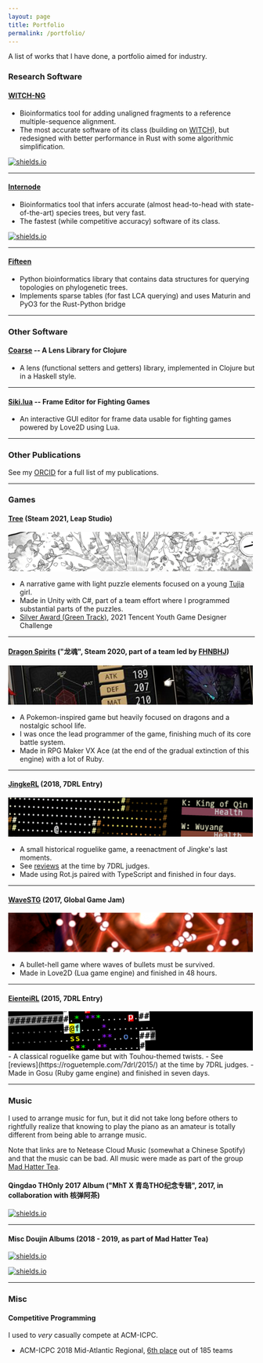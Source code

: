 ```yaml
---
layout: page
title: Portfolio
permalink: /portfolio/
---
```


A list of works that I have done, a portfolio aimed for industry.

### Research Software

#### [WITCH-NG](https://github.com/RuneBlaze/WITCH-NG)

 - Bioinformatics tool for adding unaligned fragments to a reference multiple-sequence alignment.
 - The most accurate software of its class (building on [WITCH](https://github.com/c5shen/WITCH)), but redesigned with better performance in Rust with some algorithmic simplification.

[![shields.io](https://img.shields.io/badge/research_paper-bioRxiv_preprint-teal?style=flat-square)](https://www.biorxiv.org/content/10.1101/2022.08.08.503232v1)

-----

#### [Internode](https://github.com/RuneBlaze/internode)

 - Bioinformatics tool that infers accurate (almost head-to-head with state-of-the-art) species trees, but very fast.
 - The fastest (while competitive accuracy) software of its class.

[![shields.io](https://img.shields.io/badge/research_paper-bioRxiv_preprint-teal?style=flat-square)](https://www.biorxiv.org/content/10.1101/2022.05.24.493312v1)


-----

#### [Fifteen](https://github.com/RuneBlaze/fifteen)

 - Python bioinformatics library that contains data structures for querying topologies on phylogenetic trees.
 - Implements sparse tables (for fast LCA querying) and uses Maturin and PyO3 for the Rust-Python bridge

-----

### Other Software

#### [Coarse](https://github.com/RuneBlaze/coarse) -- A Lens Library for Clojure

 - A lens (functional setters and getters) library, implemented in Clojure but in a Haskell style.

-----

#### [Siki.lua](https://github.com/BakaBBQ/siki.lua) -- Frame Editor for Fighting Games

 - An interactive GUI editor for frame data usable for fighting games powered by Love2D using Lua.

-----

### Other Publications

See my [ORCID](https://orcid.org/0000-0002-4210-8269) for a full list of my publications.



-----

### Games

#### [Tree](https://store.steampowered.com/app/1811630/_Tree/) (Steam 2021, Leap Studio)
<img src="/assets/images/banners/tree.png" alt="Tree"/>

- A narrative game with light puzzle elements focused on a young [Tujia](https://en.wikipedia.org/wiki/Tujia_people) girl.
- Made in Unity with C#, part of a team effort where I programmed substantial parts of the puzzles.
- [Silver Award (Green Track)](https://gameinstitute-qq-com.translate.goog/yxds-2021/works/101910?_x_tr_sl=auto&_x_tr_tl=en&_x_tr_hl=en&_x_tr_pto=wapp), 2021 Tencent Youth Game Designer Challenge 

----

#### [Dragon Spirits](https://store.steampowered.com/app/1074190/Dragon_Spirits/) ("龙魂", Steam 2020, part of a team led by [FHNBHJ](https://twitter.com/forharnia/))
<img src="/assets/images/banners/dragonspirits.png" alt="Dragon Spirits"/>

- A Pokemon-inspired game but heavily focused on dragons and a nostalgic school life.
- I was once the lead programmer of the game, finishing much of its core battle system.
- Made in RPG Maker VX Ace (at the end of the gradual extinction of this engine) with a lot of Ruby.

----

#### [JingkeRL](https://ceremonial.itch.io/jingkerl) (2018, 7DRL Entry)
<img src="/assets/images/banners/jingkerl.png" alt="JingkeRL"/>

- A small historical roguelike game, a reenactment of Jingke's last moments.
- See [reviews](https://itch.io/jam/7drl-challenge-2018/rate/233653) at the time by 7DRL judges.
- Made using Rot.js paired with TypeScript and finished in four days.

----

#### [WaveSTG](https://globalgamejam.org/2017/games/wavestg) (2017, Global Game Jam)
<img src="/assets/images/banners/wavestg.png" alt="WaveSTG"/>

 - A bullet-hell game where waves of bullets must be survived.
 - Made in Love2D (Lua game engine) and finished in 48 hours.

----

#### [EienteiRL](http://roguebasin.com/index.php/EienteiRL) (2015, 7DRL Entry)
<img src="/assets/images/banners/eienteirl.png" alt="EienteiRL"/>
 - A classical roguelike game but with Touhou-themed twists.
 - See [reviews](https://roguetemple.com/7drl/2015/) at the time by 7DRL judges.
 - Made in Gosu (Ruby game engine) and finished in seven days.

----

### Music

I used to arrange music for fun, but it did not take long before others to rightfully realize
that knowing to play the piano as an amateur is totally different from being able to arrange music.

Note that links are to Netease Cloud Music (somewhat a Chinese Spotify) and that the music
can be bad. All music were made as part of the group [Mad Hatter Tea](https://en.touhouwiki.net/wiki/%E7%96%AF%E5%B8%BD%E5%AD%90%E8%8C%B6%E4%BC%9A).

#### Qingdao THOnly 2017 Album ("MhT X 青岛THO纪念专辑", 2017, in collaboration with 核弹阿茶)

[![shields.io](https://img.shields.io/badge/%E2%99%AB_listen_online-netease_cloud_music-red?style=for-the-badge)](https://music.163.com/#/album?id=73915857)

------

#### Misc Doujin Albums (2018 - 2019, as part of Mad Hatter Tea)

[![shields.io](https://img.shields.io/badge/%E2%99%AB_listen_online-netease_cloud_music-red?style=for-the-badge)](https://music.163.com/#/song?id=1822819593)


[![shields.io](https://img.shields.io/badge/%E2%99%AB_listen_online-netease_cloud_music-red?style=for-the-badge)](https://music.163.com/#/song?id=1822832248)

------

### Misc

#### Competitive Programming

I used to *very* casually compete at ACM-ICPC.

 - ACM-ICPC 2018 Mid-Atlantic Regional, [6th place](https://mausa18.kattis.com/contests/mausa18/standings) out of 185 teams

<!-- ### Others

See also [Fun](/fun/), which has other even more irrelevant things. -->